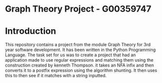# Graph Theory Project - G00359747

# Introduction
This repository contains a project from the module Graph Theory for 3rd year software development. It has been written in the Python Programming Language. 
The task set for us was to create a project that had an application made to use regular expressions and matching them using the construction created by kenneth Thompson. it takes an NFA infix and then converts it to a postfix expression using the algorithm shunting. It then uses this to then see if it matches with a string inputted.
